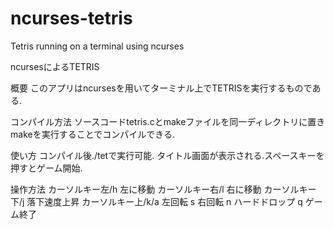 # ncurses-tetris
 Tetris running on a terminal using ncurses
 
 
 ncursesによるTETRIS

 概要
 このアプリはncursesを用いてターミナル上でTETRISを実行するものである.

 コンパイル方法
 ソースコードtetris.cとmakeファイルを同一ディレクトリに置きmakeを実行することでコンパイルできる.

 使い方
 コンパイル後./tetで実行可能.
 タイトル画面が表示される.スペースキーを押すとゲーム開始.

 操作方法
 カーソルキー左/h 左に移動
 カーソルキー右/l 右に移動
 カーソルキー下/j 落下速度上昇
 カーソルキー上/k/a 左回転
 s 右回転
 n ハードドロップ
 q ゲーム終了
